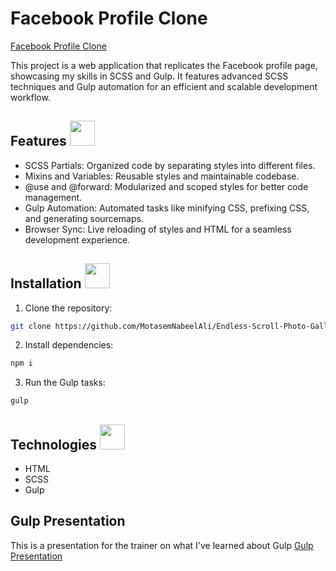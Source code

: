 # Facebook Profile Clone
[Facebook Profile Clone](https://scriptcrafterjs.github.io/facebook-profile-clone/)

This project is a web application that replicates the Facebook profile page, showcasing my skills in SCSS and Gulp. It features advanced SCSS techniques and Gulp automation for an efficient and scalable development workflow.

## Features <img src="https://github.com/ScriptCrafterJS/Endless-Scroll-Photo-Gallery/assets/151676251/52b45c47-1ce4-4fb8-b9fc-93208a917ea7" width="40">
- SCSS Partials: Organized code by separating styles into different files.
- Mixins and Variables: Reusable styles and maintainable codebase.
- @use and @forward: Modularized and scoped styles for better code management.
- Gulp Automation: Automated tasks like minifying CSS, prefixing CSS, and generating sourcemaps.
- Browser Sync: Live reloading of styles and HTML for a seamless development experience.

## Installation <img src="https://github.com/ScriptCrafterJS/Endless-Scroll-Photo-Gallery/assets/151676251/fb31ebaa-898f-4a8f-8357-9aaf1747e2d4" width="40">
1. Clone the repository:
```bash
git clone https://github.com/MotasemNabeelAli/Endless-Scroll-Photo-Gallery.git
```
2. Install dependencies:
```bash
npm i
```
3. Run the Gulp tasks:
```bash
gulp
```

## Technologies <img src="https://github.com/ScriptCrafterJS/Endless-Scroll-Photo-Gallery/assets/151676251/659c3cfe-8341-478d-81de-2388ab8a521f" width="40">
- HTML
- SCSS
- Gulp

## Gulp Presentation
This is a presentation for the trainer on what I've learned about Gulp [Gulp Presentation](https://drive.google.com/file/d/1YtOvCmbWkpZI8KMMkAMI6K6c7ymsCjZY/view?usp=sharing)

